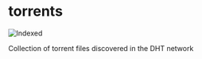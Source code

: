 torrents 
========
![Indexed](https://img.shields.io/badge/indexed-134763-blue)

Collection of torrent files discovered in the DHT network
